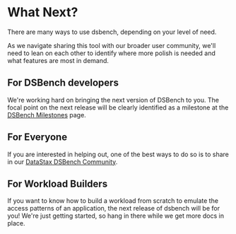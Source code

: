 # What Next?

There are many ways to use dsbench, depending on your level of need.

As we navigate sharing this tool with our broader user community, we'll need to lean on each other to identify where more polish is needed and what features are most in demand.

## For DSBench developers

We're working hard on bringing the next version of DSBench to you. The focal point on the next release will be clearly identified as a milestone at the [DSBench Milestones](https://github.com/datastax/dsbench-labs/milestones) page.

## For Everyone

If you are interested in helping out, one of the best ways to do so is to share in our [DataStax DSBench Community](https://community.datastax.com/dsbench/index.html).

## For Workload Builders

If you want to know how to build a workload from scratch to emulate the access patterns of an application, the next release of dsbench will be for you! We're just getting started, so hang in there while we get more docs in place.


